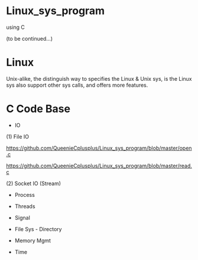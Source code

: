 # Linux_sys_program
using C

(to be continued...)

# Linux

Unix-alike, the distinguish way to specifies the Linux & Unix sys, is the Linux sys also support other sys calls, and offers more features.

# C Code Base 

* IO

(1) File IO

https://github.com/QueenieCplusplus/Linux_sys_program/blob/master/open.c

https://github.com/QueenieCplusplus/Linux_sys_program/blob/master/read.c

(2) Socket IO (Stream)

* Process 

* Threads

* Signal

* File Sys - Directory

* Memory Mgmt

* Time
